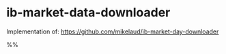 ib-market-data-downloader
=========================

Implementation of: https://github.com/mikelaud/ib-market-day-downloader

%%

